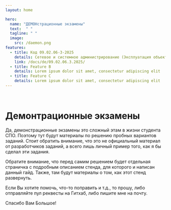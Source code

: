 ```yaml
---
layout: home

hero:
  name: "ДЕМОНстрационные экзамены"
  text:  " "
  tagline: " "
  image:
    src: /daemon.png
features:
  - title: Код 09.02.06-3-2025
    details: Сетевое и системное администрирование (Эксплуатация объектов сетевой инфраструктуры)
    link: /docs/de/09.02.06.3.2025/
  - title: Feature В
    details: Lorem ipsum dolor sit amet, consectetur adipiscing elit
  - title: Feature C
    details: Lorem ipsum dolor sit amet, consectetur adipiscing elit 
---
```


<br>

# Демонтрационные экзамены

Да, демонстрационные экзамены это сложный этам в жизни студента СПО. Поэтому тут будут материалы по решению пробных вариантов заданий. Стоит обратить внимание, что это не официальный материал от разработчиков заданий, а всего лишь личный пример того, как я бы сделал эти задания. 

Обратите внимание, что перед самим решением будет отдельная страничка с подробным описанием стенда, для которого и написан данный гайд. Также, там будут материалы о том, как этот стенд развернуть.

Если Вы хотите помочь, что-то поправить и т.д., то прошу, либо отправляйте пул реквесты на Гитхаб, либо пишите мне на почту.

Спасибо Вам Большое!